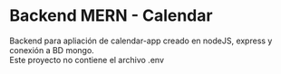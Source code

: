 # Backend MERN - Calendar

Backend para apliación de calendar-app creado en nodeJS, express y conexión a BD mongo.  
Este proyecto no contiene el archivo .env